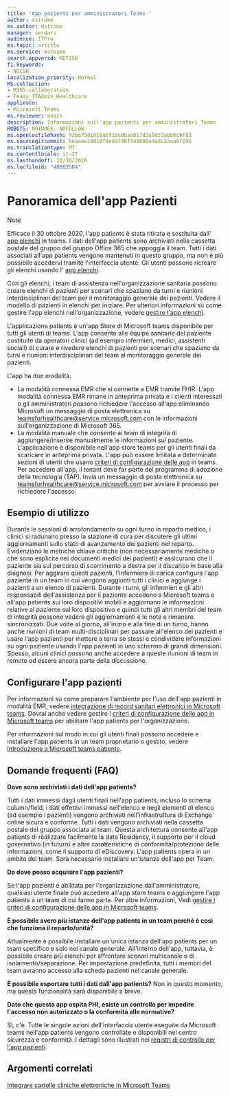 ```yaml
---
title: 'App pazienti per amministratori Teams '
author: dstrome
ms.author: dstrome
manager: serdars
audience: ITPro
ms.topic: article
ms.service: msteams
search.appverid: MET150
f1.keywords:
- NOCSH
localization_priority: Normal
MS.collection:
- M365-collaboration
- Teams_ITAdmin_Healthcare
appliesto:
- Microsoft Teams
ms.reviewer: anach
description: Informazioni sull'app pazienti per amministratori Teams
ROBOTS: NOINDEX, NOFOLLOW
ms.openlocfilehash: 92bc7581610abf1dc8baab17d2e9d23abb6c6fd3
ms.sourcegitcommit: beaaee10019f4eda746f348888a4a3c2aaa6f196
ms.translationtype: MT
ms.contentlocale: it-IT
ms.lasthandoff: 10/30/2020
ms.locfileid: "48803504"
---
```

# <a name="patients-app-overview"></a>Panoramica dell'app Pazienti

> [!NOTE]
> Efficace il 30 ottobre 2020, l'app patients è stata ritirata e sostituita dall' [app elenchi](https://support.microsoft.com/office/get-started-with-lists-in-teams-c971e46b-b36c-491b-9c35-efeddd0297db) in teams. I dati dell'app patients sono archiviati nella cassetta postale del gruppo del gruppo Office 365 che appoggia il team. Tutti i dati associati all'app patients vengono mantenuti in questo gruppo, ma non è più possibile accedervi tramite l'interfaccia utente. Gli utenti possono ricreare gli elenchi usando l' [app elenchi](https://support.microsoft.com/office/get-started-with-lists-in-teams-c971e46b-b36c-491b-9c35-efeddd0297db).
>
>Con gli elenchi, i team di assistenza nell'organizzazione sanitaria possono creare elenchi di pazienti per scenari che spaziano da turni e riunioni interdisciplinari del team per il monitoraggio generale dei pazienti. Vedere il modello di pazienti in elenchi per iniziare. Per ulteriori informazioni su come gestire l'app elenchi nell'organizzazione, vedere [gestire l'app elenchi](../../manage-lists-app.md).

L'applicazione patients è un'app Store di Microsoft teams disponibile per tutti gli utenti di teams. L'app consente alle équipe sanitarie del paziente costituite da operatori clinici (ad esempio infermieri, medici, assistenti sociali) di curare e rivedere elenchi di pazienti per scenari che spaziano da turni e riunioni interdisciplinari del team al monitoraggio generale dei pazienti.

L'app ha due modalità:

- La modalità connessa EMR che si connette a EMR tramite FHIR. L'app modalità connessa EMR rimane in anteprima privata e i clienti interessati o gli amministratori possono richiedere l'accesso all'app eliminando Microsoft un messaggio di posta elettronica su [teamsforhealthcare@service.microsoft.com](mailto:teamsforhealthcare@service.microsoft.com) con le informazioni sull'organizzazione di Microsoft 365.
- La modalità manuale che consente ai team di integrità di aggiungere/inserire manualmente le informazioni sul paziente. L'applicazione è disponibile nell'app store teams per gli utenti finali da scaricare in anteprima privata. L'app può essere limitata a determinate sezioni di utenti che usano [criteri di configurazione delle app](../../teams-app-setup-policies.md) in teams. Per accedere all'app, il tenant deve far parte del programma di adozione della tecnologia (TAP). Invia un messaggio di posta elettronica su [teamsforhealthcare@service.microsoft.com](mailto:teamsforhealthcare@service.microsoft.com) per avviare il processo per richiedere l'accesso.

## <a name="usage-example"></a>Esempio di utilizzo

Durante le sessioni di arrotondamento su ogni turno in reparto medico, i clinici si radunano presso la stazione di cura per discutere gli ultimi aggiornamenti sullo stato di avanzamento dei pazienti nel reparto.  Evidenziano le metriche chiave critiche (non necessariamente mediche o che sono esplicite nei documenti medici dei pazienti) e assicurano che il paziente sia sul percorso di scorrimento a destra per il discarico in base alla diagnosi. Per aggirare questi pazienti, l'infermiera di carica configura l'app paziente in un team in cui vengono aggiunti tutti i clinici e aggiunge i pazienti a un elenco di pazienti. Durante i turni, gli infermieri e gli altri responsabili dell'assistenza per il paziente accedono a Microsoft teams e all'app patients sui loro dispositivi mobili e aggiornano le informazioni relative al paziente sul loro dispositivo e quindi tutti gli altri membri del team di integrità possono vedere gli aggiornamenti e le note e rimanere sincronizzati. Due volte al giorno, all'inizio e alla fine di un turno, hanno anche riunioni di team multi-disciplinari per passare all'elenco dei pazienti e usare l'app pazienti per mettere a terra se stessi e condividere informazioni su ogni paziente usando l'app pazienti in uno schermo di grandi dimensioni. Spesso, alcuni clinici possono anche accedere a queste riunioni di team in remoto ed essere ancora parte della discussione.

## <a name="configure-patients-app"></a>Configurare l'app pazienti

Per informazioni su come preparare l'ambiente per l'uso dell'app pazienti in modalità EMR, vedere [integrazione di record sanitari elettronici in Microsoft teams](patients-app.md). Dovrai anche vedere gestire i [criteri di configurazione delle app in Microsoft teams](../../teams-app-setup-policies.md) per abilitare l'app patients per l'organizzazione.

Per informazioni sul modo in cui gli utenti finali possono accedere e installare l'app patients in un team proprietario o gestito, vedere [Introduzione a Microsoft teams patients](https://support.office.com/article/get-started-with-microsoft-teams-patients-aa7daebe-706a-4a65-8ce9-b9b79233f393).

<!-- add link out to client doc, doesn't seem to be available yet, Grant is finalizing -->

## <a name="frequently-asked-questions-faq"></a>Domande frequenti (FAQ)

**Dove sono archiviati i dati dell'app patients?**

Tutti i dati immessi dagli utenti finali nell'app patients, incluso lo schema column/field, i dati effettivi immessi nell'elenco e negli elementi di elenco (ad esempio i pazienti) vengono archiviati nell'infrastruttura di Exchange online sicura e conforme. Tutti i dati vengono archiviati nella cassetta postale del gruppo associata al team. Questa architettura consente all'app patients di realizzare facilmente la data Residency, il supporto per il cloud governativo (in futuro) e altre caratteristiche di conformità/protezione delle informazioni, come il supporto di eDiscovery. L'app patients opera in un ambito del team. Sarà necessario installare un'istanza dell'app per Team.

<!-- add link to eDiscovery article for the Patients app, Mark Johnson will finalize soon -->

**Da dove posso acquisire l'app pazienti?**

Se l'app pazienti è abilitata per l'organizzazione dall'amministratore, qualsiasi utente finale può accedere all'app store teams e aggiungere l'app patients a un team di cui fanno parte. Per altre informazioni, Vedi [gestire i criteri di configurazione delle app in Microsoft teams](../../teams-app-setup-policies.md).

**È possibile avere più istanze dell'app patients in un team perché è così che funziona il reparto/unità?**

Attualmente è possibile installare un'unica istanza dell'app patients per un team specifico e solo nel canale generale. All'interno dell'app, tuttavia, è possibile creare più elenchi per affrontare scenari multicanale o di isolamento/separazione. Per impostazione predefinita, tutti i membri del team avranno accesso alla scheda pazienti nel canale generale. 

**È possibile esportare tutti i dati dall'app patients?**
Non in questo momento, ma questa funzionalità sarà disponibile a breve. 

**Dato che questa app ospita PHI, esiste un controllo per impedire l'accesso non autorizzato o la conformità alle normative?**

Sì, c'è. Tutte le singole azioni dell'interfaccia utente eseguite da Microsoft teams nell'app patients vengono controllate e disponibili nel centro sicurezza e conformità. I dettagli sono illustrati nei [registri di controllo per l'app pazienti](patients-audit.md).

## <a name="related-topics"></a>Argomenti correlati

[Integrare cartelle cliniche elettroniche in Microsoft Teams](patients-app.md)
